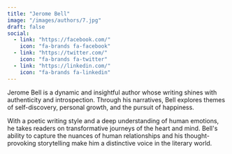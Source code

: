 ```yaml
---
title: "Jerome Bell"
image: "/images/authors/7.jpg"
draft: false
social:
  - link: "https://facebook.com/"
    icon: "fa-brands fa-facebook"
  - link: "https://twitter.com/"
    icon: "fa-brands fa-twitter"
  - link: "https://linkedin.com/"
    icon: "fa-brands fa-linkedin"
---
```


Jerome Bell is a dynamic and insightful author whose writing shines with authenticity and introspection. Through his narratives, Bell explores themes of self-discovery, personal growth, and the pursuit of happiness.

With a poetic writing style and a deep understanding of human emotions, he takes readers on transformative journeys of the heart and mind. Bell's ability to capture the nuances of human relationships and his thought-provoking storytelling make him a distinctive voice in the literary world.
